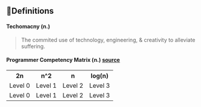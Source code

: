 ## 📕Definitions 


#### Techomacny (n.)
> The commited use of technology, engineering, & creativity to alleviate suffering.

#### Programmer Competency Matrix (n.) [source]()

<table>
 <tr>
  <th>2n</th>
  <th>n^2</th>
  <th>n</th>
  <th>log(n)</th>
 </tr>

 <tr>
  <td>Level 0</td>
  <td>Level 1</td>
  <td>Level 2</td>
  <td>Level 3</td>
 </tr>

 <tr>
  <td>Level 0</td>
  <td>Level 1</td>
  <td>Level 2</td>
  <td>Level 3</td>
 </tr>
</table>

